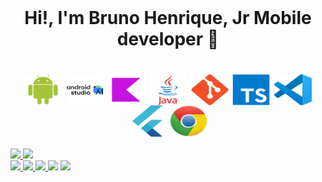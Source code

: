 <div style="display: inline_block" align="center"><br>

  <h1>Hi!, I'm Bruno Henrique, Jr Mobile developer 👋<h1/>
  <img align="center" alt="Android" height="50" width="60" src="https://github.com/devicons/devicon/blob/master/icons/android/android-original.svg">
  <img align="center" alt="AndroidStudio" height="50" width="60" src="https://github.com/devicons/devicon/blob/master/icons/androidstudio/androidstudio-original-wordmark.svg">
  <img align="center" alt="Kotlin" height="50" width="60" src="https://github.com/devicons/devicon/blob/master/icons//kotlin/kotlin-plain.svg">
  <img align="center" alt="Java" height="50" width="60" src="https://github.com/devicons/devicon/blob/master/icons/java/java-original-wordmark.svg">
  <img align="center" alt="Git" height="50" width="60" src="https://github.com/devicons/devicon/blob/master/icons/git/git-original.svg">
  <img align="center" alt="TypeScript" height="50" width="60" src="https://github.com/devicons/devicon/blob/master/icons/typescript/typescript-original.svg"> 
  <img align="center" alt="VisualStudioCode" height="50" width="60" src="https://github.com/devicons/devicon/blob/master/icons/vscode/vscode-original.svg">
  <img align="center" alt="Flutter" height="50" width="60" src="https://github.com/devicons/devicon/blob/master/icons/flutter/flutter-original.svg">
  <img align="center" alt="Chrome" height="50" width="60" src="https://github.com/devicons/devicon/blob/master/icons/chrome/chrome-original.svg">
    
</div>
  
<div>
  <a href="https://github.com/brunoheenrique">
  <img height="180em" src="https://github-readme-stats-sigma-five.vercel.app/api?username=brunoheenrique&show_icons=true&theme=dark&include_all_commits=true&count_private=true"/>
  <img height="180em" src="https://github-readme-stats-sigma-five.vercel.app/api/top-langs/?username=brunoheenrique&layout=compact&langs_count=7&theme=dark"/>
</div>

  <div> 
  <img src="https://img.shields.io/badge/kotlin-%237F52FF.svg?style=for-the-badge&logo=kotlin&logoColor=white)">
  <img src="https://img.shields.io/badge/Android%20Studio-3DDC84.svg?style=for-the-badge&logo=android-studio&logoColor=white">
  <img src="https://img.shields.io/badge/Android-3DDC84?style=for-the-badge&logo=android&logoColor=white">
  <a href="https://www.linkedin.com/in/bruno-henrique-silva-40a883206/" target="_blank"><img src="https://img.shields.io/badge/LinkedIn-0077B5?style=for-the-   badge&logo=linkedin&logoColor=white" target="_blank"></a>
  <img src="https://img.shields.io/badge/TypeScript-007ACC?style=for-the-badge&logo=typescript&logoColor=white">
 
</div>
